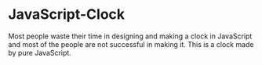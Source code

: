 # JavaScript-Clock
Most people waste their time in designing and making a clock in JavaScript and most of the people are not successful in making it. This is a clock made by pure JavaScript.
